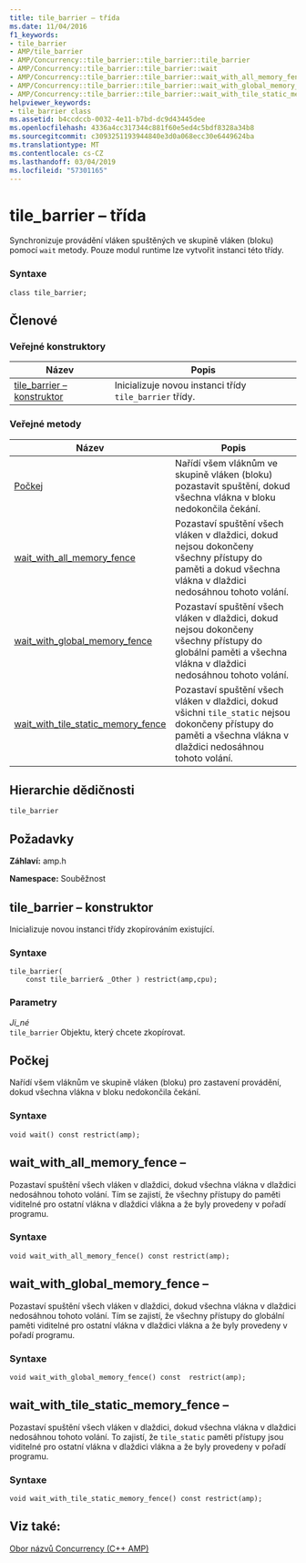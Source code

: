```yaml
---
title: tile_barrier – třída
ms.date: 11/04/2016
f1_keywords:
- tile_barrier
- AMP/tile_barrier
- AMP/Concurrency::tile_barrier::tile_barrier::tile_barrier
- AMP/Concurrency::tile_barrier::tile_barrier::wait
- AMP/Concurrency::tile_barrier::tile_barrier::wait_with_all_memory_fence
- AMP/Concurrency::tile_barrier::tile_barrier::wait_with_global_memory_fence
- AMP/Concurrency::tile_barrier::tile_barrier::wait_with_tile_static_memory_fence
helpviewer_keywords:
- tile_barrier class
ms.assetid: b4ccdccb-0032-4e11-b7bd-dc9d43445dee
ms.openlocfilehash: 4336a4cc317344c881f60e5ed4c5bdf8328a34b8
ms.sourcegitcommit: c3093251193944840e3d0a068ecc30e6449624ba
ms.translationtype: MT
ms.contentlocale: cs-CZ
ms.lasthandoff: 03/04/2019
ms.locfileid: "57301165"
---
```

# <a name="tilebarrier-class"></a>tile_barrier – třída

Synchronizuje provádění vláken spuštěných ve skupině vláken (bloku) pomocí `wait` metody. Pouze modul runtime lze vytvořit instanci této třídy.

### <a name="syntax"></a>Syntaxe

```
class tile_barrier;
```

## <a name="members"></a>Členové

### <a name="public-constructors"></a>Veřejné konstruktory

|Název|Popis|
|----------|-----------------|
|[tile_barrier – konstruktor](#ctor)|Inicializuje novou instanci třídy `tile_barrier` třídy.|

### <a name="public-methods"></a>Veřejné metody

|Název|Popis|
|----------|-----------------|
|[Počkej](#wait)|Nařídí všem vláknům ve skupině vláken (bloku) pozastavit spuštění, dokud všechna vlákna v bloku nedokončila čekání.|
|[wait_with_all_memory_fence](#wait_with_all_memory_fence)|Pozastaví spuštění všech vláken v dlaždici, dokud nejsou dokončeny všechny přístupy do paměti a dokud všechna vlákna v dlaždici nedosáhnou tohoto volání.|
|[wait_with_global_memory_fence](#wait_with_global_memory_fence)|Pozastaví spuštění všech vláken v dlaždici, dokud nejsou dokončeny všechny přístupy do globální paměti a všechna vlákna v dlaždici nedosáhnou tohoto volání.|
|[wait_with_tile_static_memory_fence](#wait_with_tile_static_memory_fence)|Pozastaví spuštění všech vláken v dlaždici, dokud všichni `tile_static` nejsou dokončeny přístupy do paměti a všechna vlákna v dlaždici nedosáhnou tohoto volání.|

## <a name="inheritance-hierarchy"></a>Hierarchie dědičnosti

`tile_barrier`

## <a name="requirements"></a>Požadavky

**Záhlaví:** amp.h

**Namespace:** Souběžnost

## <a name="tile_barrier__ctor"></a>  tile_barrier – konstruktor

Inicializuje novou instanci třídy zkopírováním existující.

### <a name="syntax"></a>Syntaxe

```
tile_barrier(
    const tile_barrier& _Other ) restrict(amp,cpu);
```

### <a name="parameters"></a>Parametry

*Ji_né*<br/>
`tile_barrier` Objektu, který chcete zkopírovat.

## <a name="wait"></a>  Počkej

Nařídí všem vláknům ve skupině vláken (bloku) pro zastavení provádění, dokud všechna vlákna v bloku nedokončila čekání.

### <a name="syntax"></a>Syntaxe

```
void wait() const restrict(amp);
```

## <a name="wait_with_all_memory_fence"></a>  wait_with_all_memory_fence –

Pozastaví spuštění všech vláken v dlaždici, dokud všechna vlákna v dlaždici nedosáhnou tohoto volání. Tím se zajistí, že všechny přístupy do paměti viditelné pro ostatní vlákna v dlaždici vlákna a že byly provedeny v pořadí programu.

### <a name="syntax"></a>Syntaxe

```
void wait_with_all_memory_fence() const restrict(amp);
```

## <a name="wait_with_global_memory_fence"></a>  wait_with_global_memory_fence –

Pozastaví spuštění všech vláken v dlaždici, dokud všechna vlákna v dlaždici nedosáhnou tohoto volání. Tím se zajistí, že všechny přístupy do globální paměti viditelné pro ostatní vlákna v dlaždici vlákna a že byly provedeny v pořadí programu.

### <a name="syntax"></a>Syntaxe

```
void wait_with_global_memory_fence() const  restrict(amp);
```

## <a name="wait_with_tile_static_memory_fence"></a>  wait_with_tile_static_memory_fence –

Pozastaví spuštění všech vláken v dlaždici, dokud všechna vlákna v dlaždici nedosáhnou tohoto volání. To zajistí, že `tile_static` paměti přístupy jsou viditelné pro ostatní vlákna v dlaždici vlákna a že byly provedeny v pořadí programu.

### <a name="syntax"></a>Syntaxe

```
void wait_with_tile_static_memory_fence() const restrict(amp);
```

## <a name="see-also"></a>Viz také:

[Obor názvů Concurrency (C++ AMP)](concurrency-namespace-cpp-amp.md)
